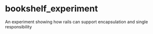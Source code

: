 bookshelf_experiment
====================

An experiment showing how rails can support encapsulation and single responsibility
